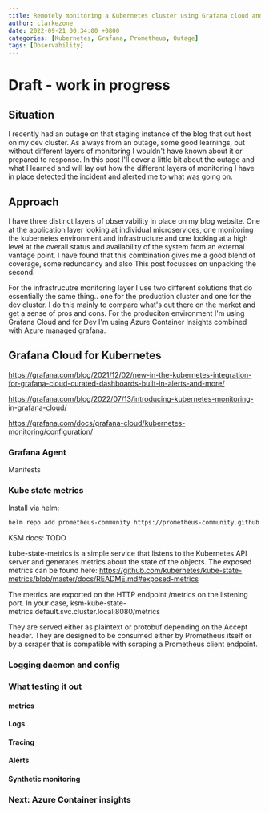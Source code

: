 ```yaml
---
title: Remotely monitoring a Kubernetes cluster using Grafana cloud and Azure Container instances
author: clarkezone
date: 2022-09-21 00:34:00 +0800
categories: [Kubernetes, Grafana, Prometheus, Outage]
tags: [Observability]
---
```

# Draft - work in progress
## Situation
I recently had an outage on that staging instance of the blog that out host on my dev cluster.  As always from an outage, some good learnings, but without different layers of monitoring I wouldn't have known about it or prepared to response.  In this post I'll cover a little bit about the outage and what I learned and will lay out how the different layers of monitoring I have in place detected the incident and alerted me to what was going on.

## Approach
I have three distinct layers of observability in place on my blog website.  One at the application layer looking at individual microservices, one monitoring the kubernetes environment and infrastructure and one looking at a high level at the overall status and availability of the system from an external vantage point.  I have found that this combination gives me a good blend of coverage, some redundancy and also This post focusses on unpacking the second.

For the infrastrucutre monitoring layer I use two different solutions that do essentially the same thing.. one for the production cluster and one for the dev cluster.  I do this mainly to compare what's out there on the market and get a sense of pros and cons.  For the produciton environment I'm using Grafana Cloud and for Dev I'm using Azure Container Insights combined with Azure managed grafana.

## Grafana Cloud for Kubernetes

https://grafana.com/blog/2021/12/02/new-in-the-kubernetes-integration-for-grafana-cloud-curated-dashboards-built-in-alerts-and-more/

https://grafana.com/blog/2022/07/13/introducing-kubernetes-monitoring-in-grafana-cloud/

https://grafana.com/docs/grafana-cloud/kubernetes-monitoring/configuration/

### Grafana Agent
Manifests


### Kube state metrics

Install via helm:

```sh
helm repo add prometheus-community https://prometheus-community.github.io/helm-charts && helm repo update && helm install ksm prometheus-community/kube-state-metrics --set image.tag=v2.4.2 -n default
```

KSM docs: TODO

kube-state-metrics is a simple service that listens to the Kubernetes API server and generates metrics about the state of the objects.
The exposed metrics can be found here:
https://github.com/kubernetes/kube-state-metrics/blob/master/docs/README.md#exposed-metrics

The metrics are exported on the HTTP endpoint /metrics on the listening port.
In your case, ksm-kube-state-metrics.default.svc.cluster.local:8080/metrics

They are served either as plaintext or protobuf depending on the Accept header.
They are designed to be consumed either by Prometheus itself or by a scraper that is compatible with scraping a Prometheus client endpoint.

### Logging daemon and config

### What testing it out
#### metrics
#### Logs
#### Tracing
#### Alerts
#### Synthetic monitoring

### Next: Azure Container insights

